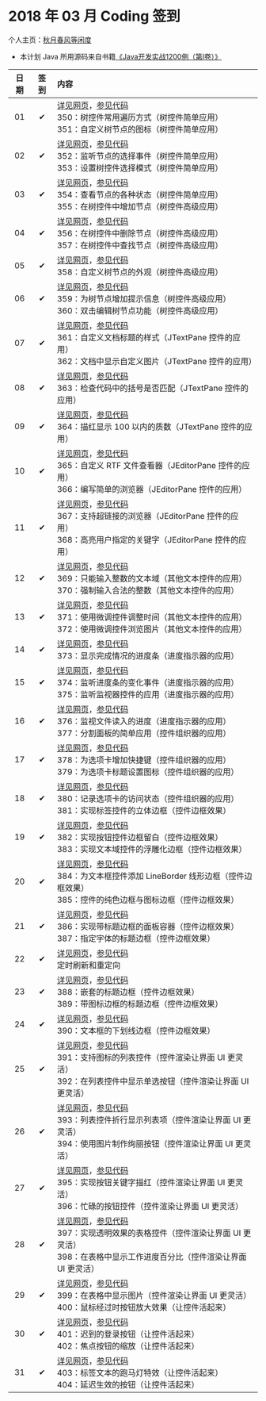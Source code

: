# 2018 年 03 月 Coding 签到

个人主页：<a href="http://renkaigis.com/" target="_blank">秋月春风等闲度</a>

- 本计划 Java 所用源码来自书籍<a href="https://book.douban.com/subject/5417003/" target="_blank">《Java开发实战1200例（第Ⅰ卷）》</a>

| 日期 | 签到 | 内容 |
| :---: | :---: | :--- |
| 01 | ✔ | <a href="http://blog.renkaigis.com/KeepCoding/2018/03/01" target="_blank">详见网页</a>，<a href="https://github.com/renkaigis/KeepCoding/tree/master/2018/03/01" target="_blank">参见代码</a><br>350：树控件常用遍历方式（树控件简单应用）<br>351：自定义树节点的图标（树控件简单应用） |
| 02 | ✔ | <a href="http://blog.renkaigis.com/KeepCoding/2018/03/02" target="_blank">详见网页</a>，<a href="https://github.com/renkaigis/KeepCoding/tree/master/2018/03/02" target="_blank">参见代码</a><br>352：监听节点的选择事件（树控件简单应用）<br>353：设置树控件选择模式（树控件简单应用） |
| 03 | ✔ | <a href="http://blog.renkaigis.com/KeepCoding/2018/03/03" target="_blank">详见网页</a>，<a href="https://github.com/renkaigis/KeepCoding/tree/master/2018/03/03" target="_blank">参见代码</a><br>354：查看节点的各种状态（树控件简单应用）<br>355：在树控件中增加节点（树控件高级应用） |
| 04 | ✔ | <a href="http://blog.renkaigis.com/KeepCoding/2018/03/04" target="_blank">详见网页</a>，<a href="https://github.com/renkaigis/KeepCoding/tree/master/2018/03/04" target="_blank">参见代码</a><br>356：在树控件中删除节点（树控件高级应用）<br>357：在树控件中查找节点（树控件高级应用） |
| 05 | ✔ | <a href="http://blog.renkaigis.com/KeepCoding/2018/03/05" target="_blank">详见网页</a>，<a href="https://github.com/renkaigis/KeepCoding/tree/master/2018/03/05" target="_blank">参见代码</a><br>358：自定义树节点的外观（树控件高级应用） |
| 06 | ✔ | <a href="http://blog.renkaigis.com/KeepCoding/2018/03/06" target="_blank">详见网页</a>，<a href="https://github.com/renkaigis/KeepCoding/tree/master/2018/03/06" target="_blank">参见代码</a><br>359：为树节点增加提示信息（树控件高级应用）<br>360：双击编辑树节点功能（树控件高级应用） |
| 07 | ✔ | <a href="http://blog.renkaigis.com/KeepCoding/2018/03/07" target="_blank">详见网页</a>，<a href="https://github.com/renkaigis/KeepCoding/tree/master/2018/03/07" target="_blank">参见代码</a><br>361：自定义文档标题的样式（JTextPane 控件的应用）<br>362：文档中显示自定义图片（JTextPane 控件的应用） |
| 08 | ✔ | <a href="http://blog.renkaigis.com/KeepCoding/2018/03/08" target="_blank">详见网页</a>，<a href="https://github.com/renkaigis/KeepCoding/tree/master/2018/03/08" target="_blank">参见代码</a><br>363：检查代码中的括号是否匹配（JTextPane 控件的应用） |
| 09 | ✔ | <a href="http://blog.renkaigis.com/KeepCoding/2018/03/09" target="_blank">详见网页</a>，<a href="https://github.com/renkaigis/KeepCoding/tree/master/2018/03/09" target="_blank">参见代码</a><br>364：描红显示 100 以内的质数（JTextPane 控件的应用） |
| 10 | ✔ | <a href="http://blog.renkaigis.com/KeepCoding/2018/03/10" target="_blank">详见网页</a>，<a href="https://github.com/renkaigis/KeepCoding/tree/master/2018/03/10" target="_blank">参见代码</a><br>365：自定义 RTF 文件查看器（JEditorPane 控件的应用）<br>366：编写简单的浏览器（JEditorPane 控件的应用） |
| 11 | ✔ | <a href="http://blog.renkaigis.com/KeepCoding/2018/03/11" target="_blank">详见网页</a>，<a href="https://github.com/renkaigis/KeepCoding/tree/master/2018/03/11" target="_blank">参见代码</a><br>367：支持超链接的浏览器（JEditorPane 控件的应用）<br>368：高亮用户指定的关键字（JEditorPane 控件的应用） |
| 12 | ✔ | <a href="http://blog.renkaigis.com/KeepCoding/2018/03/12" target="_blank">详见网页</a>，<a href="https://github.com/renkaigis/KeepCoding/tree/master/2018/03/12" target="_blank">参见代码</a><br>369：只能输入整数的文本域（其他文本控件的应用）<br>370：强制输入合法的整数（其他文本控件的应用） |
| 13 | ✔ | <a href="http://blog.renkaigis.com/KeepCoding/2018/03/13" target="_blank">详见网页</a>，<a href="https://github.com/renkaigis/KeepCoding/tree/master/2018/03/13" target="_blank">参见代码</a><br>371：使用微调控件调整时间（其他文本控件的应用）<br>372：使用微调控件浏览图片（其他文本控件的应用） |
| 14 | ✔ | <a href="http://blog.renkaigis.com/KeepCoding/2018/03/14" target="_blank">详见网页</a>，<a href="https://github.com/renkaigis/KeepCoding/tree/master/2018/03/14" target="_blank">参见代码</a><br>373：显示完成情况的进度条（进度指示器的应用） |
| 15 | ✔ | <a href="http://blog.renkaigis.com/KeepCoding/2018/03/15" target="_blank">详见网页</a>，<a href="https://github.com/renkaigis/KeepCoding/tree/master/2018/03/15" target="_blank">参见代码</a><br>374：监听进度条的变化事件（进度指示器的应用）<br>375：监听监视器控件的应用（进度指示器的应用） |
| 16 | ✔ | <a href="http://blog.renkaigis.com/KeepCoding/2018/03/16" target="_blank">详见网页</a>，<a href="https://github.com/renkaigis/KeepCoding/tree/master/2018/03/16" target="_blank">参见代码</a><br>376：监视文件读入的进度（进度指示器的应用）<br>377：分割面板的简单应用（控件组织器的应用） |
| 17 | ✔ | <a href="http://blog.renkaigis.com/KeepCoding/2018/03/17" target="_blank">详见网页</a>，<a href="https://github.com/renkaigis/KeepCoding/tree/master/2018/03/17" target="_blank">参见代码</a><br>378：为选项卡增加快捷键（控件组织器的应用）<br>379：为选项卡标题设置图标（控件组织器的应用） |
| 18 | ✔ | <a href="http://blog.renkaigis.com/KeepCoding/2018/03/18" target="_blank">详见网页</a>，<a href="https://github.com/renkaigis/KeepCoding/tree/master/2018/03/18" target="_blank">参见代码</a><br>380：记录选项卡的访问状态（控件组织器的应用）<br>381：实现标签控件的立体边框（控件边框效果） |
| 19 | ✔ | <a href="http://blog.renkaigis.com/KeepCoding/2018/03/19" target="_blank">详见网页</a>，<a href="https://github.com/renkaigis/KeepCoding/tree/master/2018/03/19" target="_blank">参见代码</a><br>382：实现按钮控件边框留白（控件边框效果）<br>383：实现文本域控件的浮雕化边框（控件边框效果） |
| 20 | ✔ | <a href="http://blog.renkaigis.com/KeepCoding/2018/03/20" target="_blank">详见网页</a>，<a href="https://github.com/renkaigis/KeepCoding/tree/master/2018/03/20" target="_blank">参见代码</a><br>384：为文本框控件添加 LineBorder 线形边框（控件边框效果）<br>385：控件的纯色边框与图标边框（控件边框效果）|
| 21 | ✔ | <a href="http://blog.renkaigis.com/KeepCoding/2018/03/21" target="_blank">详见网页</a>，<a href="https://github.com/renkaigis/KeepCoding/tree/master/2018/03/21" target="_blank">参见代码</a><br>386：实现带标题边框的面板容器（控件边框效果）<br>387：指定字体的标题边框（控件边框效果） |
| 22 | ✔ | <a href="http://blog.renkaigis.com/KeepCoding/2018/03/22" target="_blank">详见网页</a>，<a href="https://github.com/renkaigis/KeepCoding/tree/master/2018/03/22" target="_blank">参见代码</a><br>定时刷新和重定向 |
| 23 | ✔ | <a href="http://blog.renkaigis.com/KeepCoding/2018/03/23" target="_blank">详见网页</a>，<a href="https://github.com/renkaigis/KeepCoding/tree/master/2018/03/23" target="_blank">参见代码</a><br>388：嵌套的标题边框（控件边框效果）<br>389：带图标边框的标题边框（控件边框效果） |
| 24 | ✔ | <a href="http://blog.renkaigis.com/KeepCoding/2018/03/24" target="_blank">详见网页</a>，<a href="https://github.com/renkaigis/KeepCoding/tree/master/2018/03/24" target="_blank">参见代码</a><br>390：文本框的下划线边框（控件边框效果）  |
| 25 | ✔ | <a href="http://blog.renkaigis.com/KeepCoding/2018/03/25" target="_blank">详见网页</a>，<a href="https://github.com/renkaigis/KeepCoding/tree/master/2018/03/25" target="_blank">参见代码</a><br>391：支持图标的列表控件（控件渲染让界面 UI 更灵活）<br>392：在列表控件中显示单选按钮（控件渲染让界面 UI 更灵活） |
| 26 | ✔ | <a href="http://blog.renkaigis.com/KeepCoding/2018/03/26" target="_blank">详见网页</a>，<a href="https://github.com/renkaigis/KeepCoding/tree/master/2018/03/26" target="_blank">参见代码</a><br>393：列表控件折行显示列表项（控件渲染让界面 UI 更灵活）<br>394：使用图片制作绚丽按钮（控件渲染让界面 UI 更灵活） |
| 27 | ✔ | <a href="http://blog.renkaigis.com/KeepCoding/2018/03/27" target="_blank">详见网页</a>，<a href="https://github.com/renkaigis/KeepCoding/tree/master/2018/03/27" target="_blank">参见代码</a><br>395：实现按钮关键字描红（控件渲染让界面 UI 更灵活）<br>396：忙碌的按钮控件（控件渲染让界面 UI 更灵活） |
| 28 | ✔ | <a href="http://blog.renkaigis.com/KeepCoding/2018/03/28" target="_blank">详见网页</a>，<a href="https://github.com/renkaigis/KeepCoding/tree/master/2018/03/28" target="_blank">参见代码</a><br>397：实现透明效果的表格控件（控件渲染让界面 UI 更灵活）<br>398：在表格中显示工作进度百分比（控件渲染让界面 UI 更灵活） |
| 29 | ✔ | <a href="http://blog.renkaigis.com/KeepCoding/2018/03/29" target="_blank">详见网页</a>，<a href="https://github.com/renkaigis/KeepCoding/tree/master/2018/03/29" target="_blank">参见代码</a><br>399：在表格中显示图片（控件渲染让界面 UI 更灵活）<br>400：鼠标经过时按钮放大效果（让控件活起来） |
| 30 | ✔ | <a href="http://blog.renkaigis.com/KeepCoding/2018/03/30" target="_blank">详见网页</a>，<a href="https://github.com/renkaigis/KeepCoding/tree/master/2018/03/30" target="_blank">参见代码</a><br>401：迟到的登录按钮（让控件活起来）<br>402：焦点按钮的缩放（让控件活起来） |
| 31 | ✔ | <a href="http://blog.renkaigis.com/KeepCoding/2018/03/31" target="_blank">详见网页</a>，<a href="https://github.com/renkaigis/KeepCoding/tree/master/2018/03/31" target="_blank">参见代码</a><br>403：标签文本的跑马灯特效（让控件活起来）<br>404：延迟生效的按钮（让控件活起来） |
